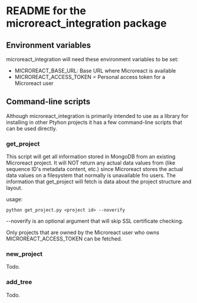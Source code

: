 # README for the microreact_integration package

## Environment variables

microreact_integration will need these environment variables to be set:

- MICROREACT_BASE_URL: Base URL where Microreact is available
- MICROREACT_ACCESS_TOKEN = Personal access token for a Microreact user

## Command-line scripts

Although microreact_integration is primarily intended to use as a library for installing in other Ptyhon projects it has a few command-line scripts that can be used directly.

### get_project

This script will get all information stored in MongoDB from an existing Microreact project. It will NOT return any actual data values from (like sequence ID's metadata content, etc.) since Microreact
stores the actual data values on a filesystem that normally is unavailable fro users. The information that get_project will fetch is data about the project structure and layout.

usage:

    python get_project.py <project id> --noverify

--noverify is an optional argument that will skip SSL certificate checking.

Only projects that are owned by the Microreact user who owns MICROREACT_ACCESS_TOKEN can be fetched.

### new_project

Todo.

### add_tree

Todo.
